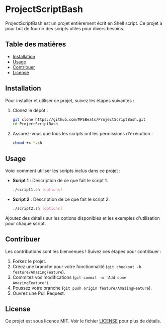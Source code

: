 # ProjectScriptBash

ProjectScriptBash est un projet entièrement écrit en Shell script. Ce projet a pour but de fournir des scripts utiles pour divers besoins.

## Table des matières
- [Installation](#installation)
- [Usage](#usage)
- [Contribuer](#contribuer)
- [License](#license)

## Installation

Pour installer et utiliser ce projet, suivez les étapes suivantes :

1. Clonez le dépôt :
    ```bash
    git clone https://github.com/MPSBeats/ProjectScriptBash.git
    cd ProjectScriptBash
    ```

2. Assurez-vous que tous les scripts ont les permissions d'exécution :
    ```bash
    chmod +x *.sh
    ```

## Usage

Voici comment utiliser les scripts inclus dans ce projet :

- **Script 1** : Description de ce que fait le script 1.
    ```bash
    ./script1.sh [options]
    ```

- **Script 2** : Description de ce que fait le script 2.
    ```bash
    ./script2.sh [options]
    ```

Ajoutez des détails sur les options disponibles et les exemples d'utilisation pour chaque script.

## Contribuer

Les contributions sont les bienvenues ! Suivez ces étapes pour contribuer :

1. Forkez le projet.
2. Créez une branche pour votre fonctionnalité (`git checkout -b feature/AmazingFeature`).
3. Commitez vos modifications (`git commit -m 'Add some AmazingFeature'`).
4. Poussez votre branche (`git push origin feature/AmazingFeature`).
5. Ouvrez une Pull Request.

## License

Ce projet est sous licence MIT. Voir le fichier [LICENSE](LICENSE) pour plus de détails.
